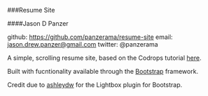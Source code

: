 ###Resume Site

####Jason D Panzer

github: https://github.com/panzerama/resume-site
email: jason.drew.panzer@gmail.com
twitter: @panzerama

A simple, scrolling resume site, based on the Codrops tutorial [here](http://tympanus.net/codrops/2010/06/02/smooth-vertical-or-horizontal-page-scrolling-with-jquery/).

Built with fucntionality available through the [Bootstrap]() framework.

Credit due to [ashleydw](https://github.com/ashleydw/lightbox) for the Lightbox plugin for Bootstrap.


